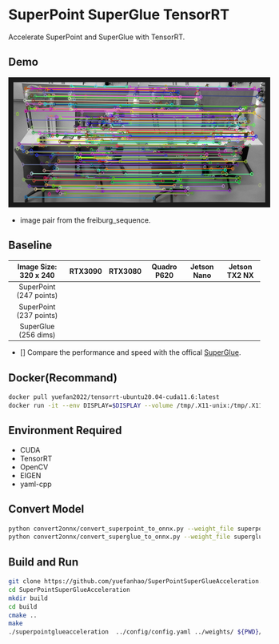 # SuperPoint SuperGlue TensorRT
Accelerate SuperPoint and SuperGlue with TensorRT.

## Demo
<img src="image/match_image.png" width = "640" height = "240"  alt="match_image" border="10" />

* image pair from the freiburg_sequence.

## Baseline

| Image Size: 320 x 240  | RTX3090 | RTX3080 | Quadro P620 | Jetson Nano | Jetson TX2 NX |  
|:----------------------:|:-------:|:-------:|:-----------:|:-----------:|:-------------:|
| SuperPoint (247 points)|         |         |             |             |               |
| SuperPoint (237 points)|         |         |             |             |               |
| SuperGlue (256 dims)   |         |         |             |             |               |


- [] Compare the performance and speed with the offical [SuperGlue](https://github.com/magicleap/SuperGluePretrainedNetwork).

## Docker(Recommand)
```bash
docker pull yuefan2022/tensorrt-ubuntu20.04-cuda11.6:latest
docker run -it --env DISPLAY=$DISPLAY --volume /tmp/.X11-unix:/tmp/.X11-unix --privileged --runtime nvidia --gpus all --volume ${PWD}:/workspace --workdir /workspace --name tensorrt yuefan2022/tensorrt-ubuntu20.04-cuda11.6:latest /bin/bash
```

## Environment Required
* CUDA
* TensorRT
* OpenCV
* EIGEN
* yaml-cpp
## Convert Model
```bash
python convert2onnx/convert_superpoint_to_onnx.py --weight_file superpoint_pth_file_path --output_dir superpoint_onnx_file_dir
python convert2onnx/convert_superglue_to_onnx.py --weight_file superglue_pth_file_path --output_dir superglue_onnx_file_dir
```

## Build and Run
```bash
git clone https://github.com/yuefanhao/SuperPointSuperGlueAcceleration.git
cd SuperPointSuperGlueAcceleration
mkdir build
cd build
cmake ..
make
./superpointglueacceleration  ../config/config.yaml ../weights/ ${PWD}/../image/image0.png ${PWD}/../image/image1.png
```
